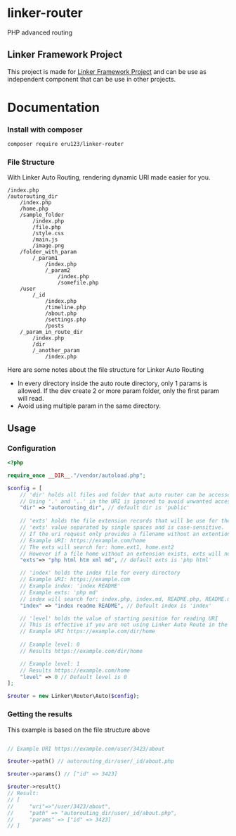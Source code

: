 # linker-router
PHP advanced routing
## Linker Framework Project
This project is made for [Linker Framework Project](https://github.com/eru123/linker) and can be use as independent component that can be use in other projects.
# Documentation
### Install with composer
```bash
composer require eru123/linker-router
```
### File Structure
With Linker Auto Routing, rendering dynamic URI made easier for you.
```
/index.php
/autorouting_dir
    /index.php
    /home.php
    /sample_folder
        /index.php
        /file.php
        /style.css
        /main.js
        /image.png
    /folder_with_param
        /_param1
            /index.php
            /_param2
                /index.php
                /somefile.php
    /user
        /_id
            /index.php
            /timeline.php
            /about.php
            /settings.php
            /posts
    /_param_in_route_dir
        /index.php
        /dir
        /_another_param
            /index.php
```
Here are some notes about the file structure for Linker Auto Routing
 - In every directory inside the auto route directory, only 1 params is allowed. If the dev create 2 or more param folder, only the first param will read.
 - Avoid using multiple param in the same directory.
## Usage
### Configuration
```php
<?php

require_once __DIR__."/vendor/autoload.php";

$config = [
    // 'dir' holds all files and folder that auto router can be accessed.
    // Using '.' and '..' in the URI is ignored to avoid unwanted access outside the routing dir.
    "dir" => "autorouting_dir", // default dir is 'public'
    
    // 'exts' holds the file extension records that will be use for the file search.
    // 'exts' value separated by single spaces and is case-sensitive.
    // If the uri request only provides a filename without an extention 'exts' magic occur.
    // Example URI: https://example.com/home
    // The exts will search for: home.ext1, home.ext2
    // However if a file home without an extension exists, exts will not execute
    "exts"=> "php html htm xml md", // default exts is 'php html' 

    // 'index' holds the index file for every directory
    // Example URI: https://example.com
    // Example index: 'index README'
    // Example exts: 'php md'
    // index will search for: index.php, index.md, README.php, README.md
    "index" => "index readme README", // Default index is 'index'

    // 'level' holds the value of starting position for reading URI
    // This is effective if you are not using Linker Auto Route in the document root directory
    // Example URI https://example.com/dir/home
    
    // Example level: 0
    // Results https://example.com/dir/home

    // Example level: 1
    // Results https://example.com/home
    "level" => 0 // Default level is 0
];

$router = new Linker\Router\Auto($config);
```
### Getting the results
This example is based on the file structure above
```php

// Example URI https://example.com/user/3423/about

$router->path() // autorouting_dir/user/_id/about.php

$router->params() // ["id" => 3423]

$router->result() 
// Result: 
// [
//     "uri"=>"/user/3423/about",
//     "path" => "autorouting_dir/user/_id/about.php",
//     "params" => ["id" => 3423]
// ]

```